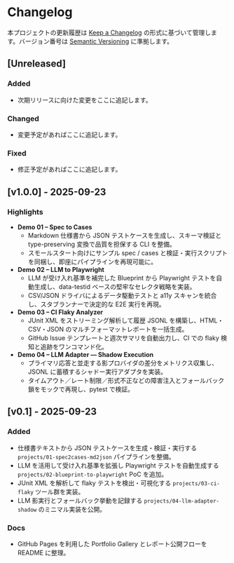 # Changelog

本プロジェクトの更新履歴は [Keep a Changelog](https://keepachangelog.com/ja/1.1.0/) の形式に基づいて管理します。バージョン番号は [Semantic Versioning](https://semver.org/lang/ja/) に準拠します。

## [Unreleased]

### Added
- 次期リリースに向けた変更をここに追記します。

### Changed
- 変更予定があればここに追記します。

### Fixed
- 修正予定があればここに追記します。

## [v1.0.0] - 2025-09-23

### Highlights
- **Demo 01 – Spec to Cases**
  - Markdown 仕様書から JSON テストケースを生成し、スキーマ検証と type-preserving 変換で品質を担保する CLI を整備。
  - スモールスタート向けにサンプル spec / cases と検証・実行スクリプトを同梱し、即座にパイプラインを再現可能に。
- **Demo 02 – LLM to Playwright**
  - LLM が受け入れ基準を補完した Blueprint から Playwright テストを自動生成し、data-testid ベースの堅牢なセレクタ戦略を実装。
  - CSV/JSON ドライバによるデータ駆動テストと a11y スキャンを統合し、スタブランナーで決定的な E2E 実行を再現。
- **Demo 03 – CI Flaky Analyzer**
  - JUnit XML をストリーミング解析して履歴 JSONL を構築し、HTML・CSV・JSON のマルチフォーマットレポートを一括生成。
  - GitHub Issue テンプレートと週次サマリを自動出力し、CI での flaky 検知と追跡をワンコマンド化。
- **Demo 04 – LLM Adapter — Shadow Execution**
  - プライマリ応答と並走する影プロバイダの差分をメトリクス収集し、JSONL に蓄積するシャドー実行アダプタを実装。
  - タイムアウト／レート制限／形式不正などの障害注入とフォールバック鎖をモックで再現し、pytest で検証。

## [v0.1] - 2025-09-23

### Added
- 仕様書テキストから JSON テストケースを生成・検証・実行する `projects/01-spec2cases-md2json` パイプラインを整備。
- LLM を活用して受け入れ基準を拡張し Playwright テストを自動生成する `projects/02-blueprint-to-playwright` PoC を追加。
- JUnit XML を解析して flaky テストを検出・可視化する `projects/03-ci-flaky` ツール群を実装。
- LLM 影実行とフォールバック挙動を記録する `projects/04-llm-adapter-shadow` のミニマル実装を公開。

### Docs
- GitHub Pages を利用した Portfolio Gallery とレポート公開フローを README に整理。
